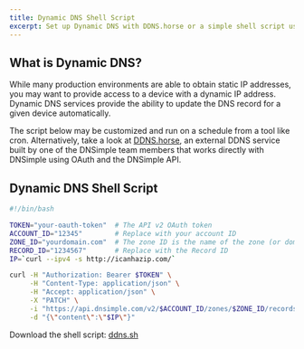 ```yaml
---
title: Dynamic DNS Shell Script
excerpt: Set up Dynamic DNS with DDNS.horse or a simple shell script using our REST API.
---
```


## What is Dynamic DNS?

While many production environments are able to obtain static IP addresses, you may want to provide access to a device with a dynamic IP address. Dynamic DNS services provide the ability to update the DNS record for a given device automatically.

The script below may be customized and run on a schedule from a tool like cron. Alternatively, take a look at [DDNS.horse](https://ddns.horse/), an external DDNS service built by one of the DNSimple team members that works directly with DNSimple using OAuth and the DNSimple API.

## Dynamic DNS Shell Script

~~~bash
#!/bin/bash

TOKEN="your-oauth-token"  # The API v2 OAuth token
ACCOUNT_ID="12345"        # Replace with your account ID
ZONE_ID="yourdomain.com"  # The zone ID is the name of the zone (or domain)
RECORD_ID="1234567"       # Replace with the Record ID
IP=`curl --ipv4 -s http://icanhazip.com/`

curl -H "Authorization: Bearer $TOKEN" \
     -H "Content-Type: application/json" \
     -H "Accept: application/json" \
     -X "PATCH" \
     -i "https://api.dnsimple.com/v2/$ACCOUNT_ID/zones/$ZONE_ID/records/$RECORD_ID" \
     -d "{\"content\":\"$IP\"}"
~~~

Download the shell script: [ddns.sh](ddns.sh)
